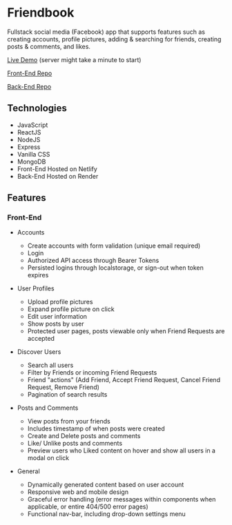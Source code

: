 # Friendbook

Fullstack social media (Facebook) app that supports features such as creating accounts, profile pictures, adding & searching for friends, creating posts & comments, and likes.

[Live Demo](https://thefriendbook.netlify.app) (server might take a minute to start)

[Front-End Repo](https://github.com/saidwrick/friendbook)

[Back-End Repo](https://github.com/saidwrick/friendbook-back-end)

## Technologies
- JavaScript
- ReactJS
- NodeJS
- Express
- Vanilla CSS
- MongoDB
- Front-End Hosted on Netlify
- Back-End Hosted on Render

## Features
### Front-End

- Accounts
  - Create accounts with form validation (unique email required)
  - Login 
  - Authorized API access through Bearer Tokens
  - Persisted logins through localstorage, or sign-out when token expires

- User Profiles
  - Upload profile pictures
  - Expand profile picture on click
  - Edit user information
  - Show posts by user
  - Protected user pages, posts viewable only when Friend Requests are accepted
  
- Discover Users
  - Search all users
  - Filter by Friends or incoming Friend Requests
  - Friend "actions" (Add Friend, Accept Friend Request, Cancel Friend Request, Remove Friend)
  - Pagination of search results

- Posts and Comments
  - View posts from your friends 
  - Includes timestamp of when posts were created
  - Create and Delete posts and comments
  - Like/ Unlike posts and comments
  - Preview users who Liked content on hover and show all users in a modal on click 
  
- General
  - Dynamically generated content based on user account
  - Responsive web and mobile design
  - Graceful error handling (error messages within components when applicable, or entire 404/500 error pages)
  - Functional nav-bar, including drop-down settings menu
  




